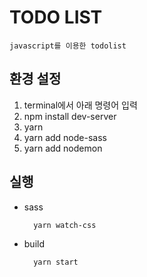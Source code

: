 # TODO LIST
    javascript를 이용한 todolist

## 환경 설정
1. terminal에서 아래 명령어 입력
1. npm install dev-server
2. yarn 
3. yarn add node-sass
4. yarn add nodemon

## 실행
- sass

        yarn watch-css
- build    

        yarn start
